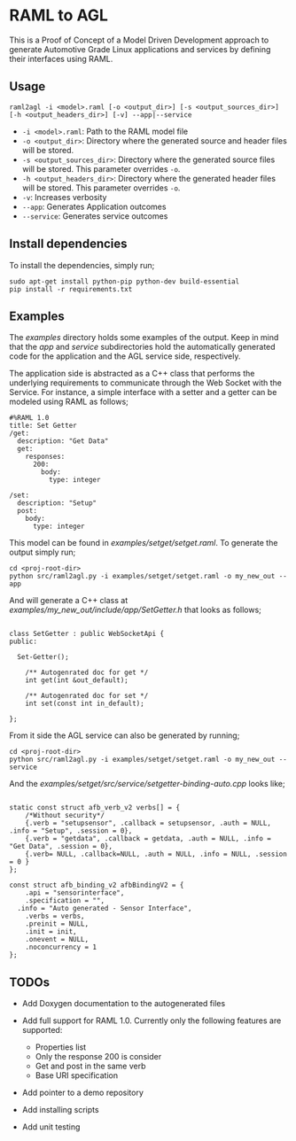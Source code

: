 # RAML to AGL

This is a Proof of Concept of a Model Driven Development approach to generate
Automotive Grade Linux applications and services by defining their interfaces
using RAML.

## Usage

```
raml2agl -i <model>.raml [-o <output_dir>] [-s <output_sources_dir>] [-h <output_headers_dir>] [-v] --app|--service
```

* `-i <model>.raml`: Path to the RAML model file
* `-o <output_dir>`: Directory where the generated source and header files will
  be stored.
* `-s <output_sources_dir>`: Directory where the generated source files will
  be stored. This parameter overrides `-o`.
* `-h <output_headers_dir>`: Directory where the generated header files will
  be stored. This parameter overrides `-o`.
* `-v`: Increases verbosity
* `--app`: Generates Application outcomes
* `--service`: Generates service outcomes

## Install dependencies

To install the dependencies, simply run;

```
sudo apt-get install python-pip python-dev build-essential
pip install -r requirements.txt
```

## Examples

The *examples* directory holds some examples of the output. Keep in mind that
the *app* and *service* subdirectories hold the automatically generated code
for the application and the AGL service side, respectively.

The application side is abstracted as a C++ class that performs the underlying
requirements to communicate through the Web Socket with the Service.
For instance, a simple interface with a setter and a getter can be modeled
using RAML as follows;

```
#%RAML 1.0
title: Set Getter
/get:
  description: "Get Data"
  get:
    responses:
      200:
        body:
          type: integer

/set:
  description: "Setup"
  post:
    body:
      type: integer
```

This model can be found in *examples/setget/setget.raml*. To generate the output
simply run;

```
cd <proj-root-dir>
python src/raml2agl.py -i examples/setget/setget.raml -o my_new_out --app
```

And will generate a C++ class at *examples/my_new_out/include/app/SetGetter.h*
that looks as follows;

```

class SetGetter : public WebSocketApi {
public:

  Set-Getter();

    /** Autogenrated doc for get */
    int get(int &out_default);

    /** Autogenrated doc for set */
    int set(const int in_default);

};

```

From it side the AGL service can also be generated by running;

```
cd <proj-root-dir>
python src/raml2agl.py -i examples/setget/setget.raml -o my_new_out --service
```

And the *examples/setget/src/service/setgetter-binding-auto.cpp* looks like;

```

static const struct afb_verb_v2 verbs[] = {
	/*Without security*/
	{.verb = "setupsensor", .callback = setupsensor, .auth = NULL, .info = "Setup", .session = 0},
	{.verb = "getdata", .callback = getdata, .auth = NULL, .info = "Get Data", .session = 0},
	{.verb= NULL, .callback=NULL, .auth = NULL, .info = NULL, .session = 0 }
};

const struct afb_binding_v2 afbBindingV2 = {
	.api = "sensorinterface",
	.specification = "",
  .info = "Auto generated - Sensor Interface",
	.verbs = verbs,
	.preinit = NULL,
	.init = init,
	.onevent = NULL,
	.noconcurrency = 1
};

```

## TODOs

* Add Doxygen documentation to the autogenerated files
* Add full support for RAML 1.0. Currently only the following features are
  supported:

  * Properties list
  * Only the response 200 is consider
  * Get and post in the same verb
  * Base URI specification

* Add pointer to a demo repository
* Add installing scripts
* Add unit testing
